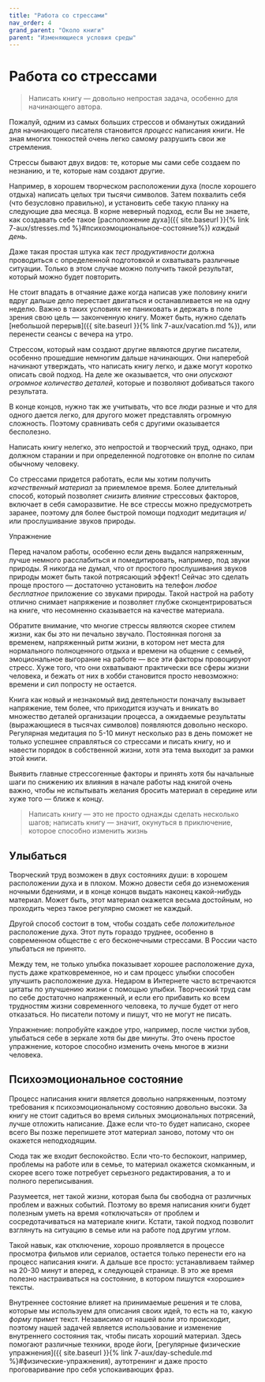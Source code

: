 ```yaml
---
title: "Работа со стрессами"
nav_order: 4
grand_parent: "Около книги"
parent: "Изменяющиеся условия среды"
---
```


# Работа со стрессами

> Написать книгу — довольно непростая задача, особенно для
> начинающего автора.

Пожалуй, одним из самых больших стрессов и обманутых ожиданий для
начинающего писателя становится *процесс* написания книги.  Не зная
многих тонкостей очень легко самому разрушить свои же стремления.

Стрессы бывают двух видов: те, которые мы сами себе создаем по
незнанию, и те, которые нам создают другие.

Например, в хорошем творческом расположении духа (после хорошего
отдыха) написать целых три тысячи символов.  Затем похвалить себя (что
безусловно правильно), и установить себе такую планку на следующие два
месяца.  В корне неверный подход, если Вы не знаете, как создавать
себе такое [расположение духа]({{ site.baseurl }}{% link 7-aux/stresses.md %}#психоэмоциональное-состояние%}) *каждый день*.

Даже такая простая штука как *тест продуктивности* должна проводиться
с определенной подготовкой и охватывать различные ситуации.  Только в
этом случае можно получить такой результат, который можно будет
повторить.

Не стоит впадать в отчаяние даже когда написав уже половину книги
вдруг дальше дело перестает двигаться и останавливается не на одну
неделю.  Важно в таких условиях не паниковать и держать в поле зрения
свою цель — законченную книгу.  Может быть, нужно сделать [небольшой
перерыв]({{ site.baseurl }}{% link 7-aux/vacation.md %}), или перенести сеансы с вечера на утро.

Стрессом, который нам создают другие являются другие писатели,
особенно прошедшие немногим дальше начинающих.  Они наперебой начинают
утверждать, что написать книгу легко, и даже могут коротко описать
свой подход.  На деле же оказывается, что они *опускают огромное
количество деталей*, которые и позволяют добиваться такого результата.

В конце концов, нужно так же учитывать, что все люди разные и что для
одного дается легко, для другого может представлять огромную
сложность.  Поэтому сравнивать себя с другими оказывается бесполезно.

Написать книгу нелегко, это непростой и творческий труд, однако, при
должном старании и при определенной подготовке он вполне по силам
обычному человеку.

Со стрессами придется работать, если мы хотим получить *качественный
материал* за приемлемое время.  Более длительный способ, который
позволяет *снизить влияние* стрессовых факторов, включает в себя
саморазвитие.  Не все стрессы можно предусмотреть заранее, поэтому для
более быстрой помощи подходит медитация и/или прослушивание звуков
природы.

Упражнение

Перед началом работы, особенно если день выдался напряженным, лучше
немного расслабиться и помедитировать, например, под звуки природы.  Я
никогда не думал, что от простого прослушивания звуков природы может
быть такой потрясающий эффект!  Сейчас это сделать проще простого —
достаточно установить на телефон *любое бесплатное* приложение со
звуками природы.  Такой настрой на работу отлично снимает напряжение и
позволяет глубже сконцентрироваться на книге, что несомненно
сказывается на качестве материала.


Обратите внимание, что многие стрессы являются скорее стилем жизни,
как бы это ни печально звучало.  Постоянная погоня за временем,
напряженный ритм жизни, в котором нет места для нормального
полноценного отдыха и времени на общение с семьей, эмоциональное
выгорание на работе — все эти факторы провоцируют стресс.  Хуже
того, что они охватывают практически все сферы жизни человека, и
бежать от них в хобби становится просто невозможно: времени и сил
попросту не остается.

Книга как новый и незнакомый вид деятельности поначалу вызывает
напряжение, тем более, что приходится изучать и вникать во множество
деталей организации процесса, а ожидаемые результаты (выражающиеся в
тысячах символов) появляются довольно нескоро.  Регулярная медитация
по 5-10 минут несколько раз в день поможет не только успешнее
справляться со стрессами и писать книгу, но и навести порядок в
собственной жизни, хотя эта тема выходит за рамки этой книги.

Выявить главные стрессогенные факторы и принять хотя бы начальные шаги
по снижению их влияния в начале работы над книгой очень важно, чтобы
не испытывать желания бросить материал в середине или хуже того —
ближе к концу.

> Написать книгу — это не просто однажды сделать несколько шагов;
> написать книгу — значит, окунуться в приключение, которое способно
> изменить жизнь


## Улыбаться

Творческий труд возможен в двух состояниях души: в хорошем
расположении духа и в плохом.  Можно довести себя до изнеможения
ночными бдениями, и в конце концов выдать наконец какой-нибудь
материал.  Может быть, этот материал окажется весьма достойным, но
проходить через такое регулярно сможет не каждый.

Другой способ состоит в том, чтобы создать себе *положительное*
расположение духа.  Этот путь гораздо труднее, особенно в современном
обществе с его бесконечными стрессами.  В России часто улыбаться не
принято.

Между тем, не только улыбка показывает хорошее расположение духа,
пусть даже кратковременное, но и сам процесс улыбки способен улучшить
расположение духа.  Недаром в Интернете часто встречаются цитаты по
улучшению жизни с помощью улыбки.  Творческий труд сам по себе
достаточно напряженный, и если его прибавить ко всем трудностям жизни
современного человека, то лучше будет от него отказаться.  Но писатели
потому и пишут, что не могут не писать.

Упражнение: попробуйте каждое утро, например, после чистки зубов,
улыбаться себе в зеркале хотя бы две минуты.  Это очень простое
упражнение, которое способно изменить очень многое в жизни человека.


## Психоэмоциональное состояние

Процесс написания книги является довольно напряженным, поэтому
требования к психоэмоциональному состоянию довольно высоки.  За книгу
не стоит садиться во время сильных эмоциональных потрясений, лучше
отложить написание.  Даже если что-то будет написано, скорее всего Вы
позже перепишете этот материал заново, потому что он окажется
неподходящим.

Сюда так же входит беспокойство.  Если что-то беспокоит, например,
проблемы на работе или в семье, то материал окажется скомканным, и
скорее всего тоже потребует серьезного редактирования, а то и полного
переписывания.

Разумеется, нет такой жизни, которая была бы свободна от различных
проблем и важных событий.  Поэтому во время написания книги будет
полезным уметь на время «отключаться» от проблем и сосредотачиваться
на материале книги.  Кстати, такой подход позволит взглянуть на
ситуацию в семье или на работе под другим углом.

Такой навык, как отключение, хорошо проявляется в процессе просмотра
фильмов или сериалов, остается только перенести его на процесс
написания книги.  А дальше все просто: устанавливаем таймер на 20-30
минут и вперед, к следующей странице.  В это же время полезно
настраиваться на состояние, в котором пишутся «хорошие» тексты.

Внутреннее состояние влияет на принимаемые решения и те слова, которые
мы используем для описания своих идей, то есть на то, какую *форму*
примет текст.  Независимо от нашей воли это происходит, поэтому нашей
задачей является использование и изменение внутреннего состояния так,
чтобы писать хороший материал.  Здесь помогают различные техники,
вроде йоги, [регулярные физические упражнения]({{ site.baseurl }}{% link 7-aux/day-schedule.md %}#физические-упражнения), аутотренинг и даже
просто проговаривание про себя успокаивающих фраз.
